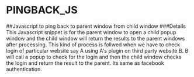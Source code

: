# PINGBACK_JS
##Javascript to ping back to parent window from child window
###Details
This Javascript snippet is for the parent window to open a child popup window and the child window will return 
the results to the parent windows after processing. This kind of process is follwed when we have to check login of 
particular website say A using A's plugin on third party website B.
B will call a popup to check for the login and then the child window checks the login and return the result to the parent.
Its same as facebook authentication.

